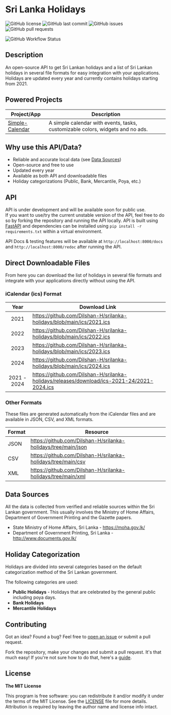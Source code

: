 # Sri Lanka Holidays

![GitHub license](https://img.shields.io/github/license/Dilshan-H/srilanka-holidays?style=for-the-badge)
![GitHub last commit](https://img.shields.io/github/last-commit/Dilshan-H/srilanka-holidays?style=for-the-badge)
![GitHub issues](https://img.shields.io/github/issues/Dilshan-H/srilanka-holidays?style=for-the-badge)
![GitHub pull requests](https://img.shields.io/github/issues-pr/Dilshan-H/srilanka-holidays?style=for-the-badge)

<!-- ![GitHub stars](https://img.shields.io/github/stars/Dilshan-H/srilanka-holidays?style=for-the-badge)
![GitHub forks](https://img.shields.io/github/forks/Dilshan-H/srilanka-holidays?style=for-the-badge) -->

![GitHub Workflow Status](https://github.com/Dilshan-H/srilanka-holidays/actions/workflows/convert_ics.yaml/badge.svg)

## Description

An open-source API to get Sri Lankan holidays and a list of Sri Lankan holidays in several file formats for easy integration with your applications.
Holidays are updated every year and currently contains holidays starting from 2021.

## Powered Projects

| Project/App                                                             | Description                                                                    |
| ----------------------------------------------------------------------- | ------------------------------------------------------------------------------ |
| [Simple-Calendar](https://github.com/SimpleMobileTools/Simple-Calendar) | A simple calendar with events, tasks, customizable colors, widgets and no ads. |

## Why use this API/Data?

- Reliable and accurate local data (see [Data Sources](#data-sources))
- Open-source and free to use
- Updated every year
- Available as both API and downloadable files
- Holiday categorizations (Public, Bank, Mercantile, Poya, etc.)

## API

API is under development and will be available soon for public use.  
If you want to use/try the current unstable version of the API, feel free to do so by forking the repository and running the API locally. API is built using [FastAPI](https://fastapi.tiangolo.com/) and dependencies can be installed using `pip install -r requirements.txt` within a virtual environment.

API Docs & testing features will be available at `http://localhost:8000/docs` and `http://localhost:8000/redoc` after running the API.

## Direct Downloadable Files

From here you can download the list of holidays in several file formats and integrate with your applications directly without using the API.

### iCalendar (ics) Format

|    Year     | Download Link                                                                              |
| :---------: | ------------------------------------------------------------------------------------------ |
|    2021     | https://github.com/Dilshan-H/srilanka-holidays/blob/main/ics/2021.ics                      |
|    2022     | https://github.com/Dilshan-H/srilanka-holidays/blob/main/ics/2022.ics                      |
|    2023     | https://github.com/Dilshan-H/srilanka-holidays/blob/main/ics/2023.ics                      |
|    2024     | https://github.com/Dilshan-H/srilanka-holidays/blob/main/ics/2024.ics                      |
| 2021 - 2024 | https://github.com/Dilshan-H/srilanka-holidays/releases/download/ics-2021-24/2021-2024.ics |

### Other Formats

These files are generated automatically from the iCalendar files and are available in JSON, CSV, and XML formats.

| Format | Resource                                                      |
| ------ | ------------------------------------------------------------- |
| JSON   | https://github.com/Dilshan-H/srilanka-holidays/tree/main/json |
| CSV    | https://github.com/Dilshan-H/srilanka-holidays/tree/main/csv  |
| XML    | https://github.com/Dilshan-H/srilanka-holidays/tree/main/xml  |

## Data Sources

All the data is collected from verified and reliable sources within the Sri Lankan government. This usually involves the Ministry of Home Affairs, Department of Government Printing and the Gazette papers.

- State Ministry of Home Affairs, Sri Lanka - https://moha.gov.lk/
- Department of Government Printing, Sri Lanka - http://www.documents.gov.lk/

## Holiday Categorization

Holidays are divided into several categories based on the default categorization method of the Sri Lankan government.

The following categories are used:

- **Public Holidays** - Holidays that are celebrated by the general public including poya days.
- **Bank Holidays**
- **Mercantile Holidays**

## Contributing

Got an idea? Found a bug? Feel free to [open an issue](https://github.com/Dilshan-H/srilanka-holidays/issues/new) or submit a pull request.

Fork the repository, make your changes and submit a pull request. It's that much easy! If you're not sure how to do that, here's a [guide](https://opensource.com/article/19/7/create-pull-request-github).

## License

**The MIT License**

This program is free software: you can redistribute it and/or modify it under the terms of the MIT License. See the [LICENSE](LICENSE) file for more details. Attribution is required by leaving the author name and license info intact.
